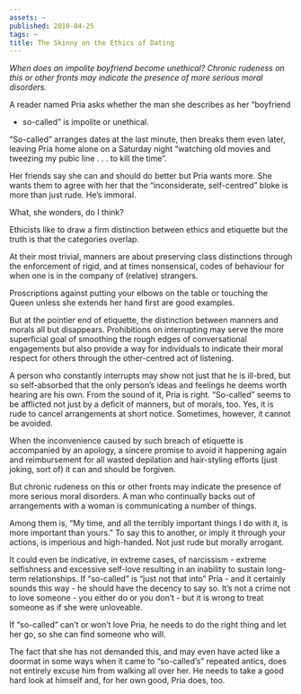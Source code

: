 ```yaml
---
assets: ~
published: 2010-04-25
tags: ~
title: The Skinny on the Ethics of Dating
---
```

*When does an impolite boyfriend become unethical? Chronic rudeness on
this or other fronts may indicate the presence of more serious moral
disorders.*

A reader named Pria asks whether the man she describes as her “boyfriend
- so-called” is impolite or unethical.

“So-called” arranges dates at the last minute, then breaks them even
later, leaving Pria home alone on a Saturday night “watching old movies
and tweezing my pubic line . . . to kill the time”.

Her friends say she can and should do better but Pria wants more. She
wants them to agree with her that the “inconsiderate, self-centred”
bloke is more than just rude. He’s immoral.

What, she wonders, do I think?

Ethicists like to draw a firm distinction between ethics and etiquette
but the truth is that the categories overlap.

At their most trivial, manners are about preserving class distinctions
through the enforcement of rigid, and at times nonsensical, codes of
behaviour for when one is in the company of (relative) strangers.

Proscriptions against putting your elbows on the table or touching the
Queen unless she extends her hand first are good examples.

But at the pointier end of etiquette, the distinction between manners
and morals all but disappears. Prohibitions on interrupting may serve
the more superficial goal of smoothing the rough edges of conversational
engagements but also provide a way for individuals to indicate their
moral respect for others through the other-centred act of listening.

A person who constantly interrupts may show not just that he is
ill-bred, but so self-absorbed that the only person’s ideas and feelings
he deems worth hearing are his own. From the sound of it, Pria is right.
“So-called” seems to be afflicted not just by a deficit of manners, but
of morals, too. Yes, it is rude to cancel arrangements at short notice.
Sometimes, however, it cannot be avoided.

When the inconvenience caused by such breach of etiquette is accompanied
by an apology, a sincere promise to avoid it happening again and
reimbursement for all wasted depilation and hair-styling efforts (just
joking, sort of) it can and should be forgiven.

But chronic rudeness on this or other fronts may indicate the presence
of more serious moral disorders. A man who continually backs out of
arrangements with a woman is communicating a number of things.

Among them is, “My time, and all the terribly important things I do with
it, is more important than yours.” To say this to another, or imply it
through your actions, is imperious and high-handed. Not just rude but
morally arrogant.

It could even be indicative, in extreme cases, of narcissism - extreme
selfishness and excessive self-love resulting in an inability to sustain
long-term relationships. If “so-called” is “just not that into” Pria -
and it certainly sounds this way - he should have the decency to say so.
It’s not a crime not to love someone - you either do or you don’t - but
it is wrong to treat someone as if she were unloveable.

If “so-called” can’t or won’t love Pria, he needs to do the right thing
and let her go, so she can find someone who will.

The fact that she has not demanded this, and may even have acted like a
doormat in some ways when it came to “so-called’s” repeated antics, does
not entirely excuse him from walking all over her. He needs to take a
good hard look at himself and, for her own good, Pria does, too.